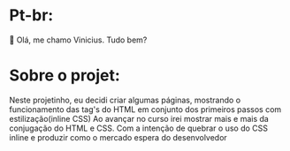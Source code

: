 # Pt-br:
 🤞 Olá, me chamo Vinicius. Tudo bem?

# Sobre o projet:
Neste projetinho, eu decidi criar algumas páginas, mostrando o funcionamento das tag's do HTML em conjunto dos primeiros passos com estilização(inline CSS)
Ao avançar no curso irei mostrar mais e mais da conjugação do HTML e CSS. Com a intenção de quebrar o uso do CSS inline e produzir como o mercado espera do desenvolvedor


